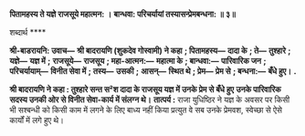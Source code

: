 **पितामहस्य ते यज्ञे राजसूये महात्मन: ।** **बान्धवा: परिचर्यायां तस्यासन्प्रेमबन्धना: ॥ ३॥** 

शब्दार्थ **** 

**श्री-बाडरायनि: उवाच—** **श्री बादरायणि (शुकदेव गोस्वामी) ने कहा** **; पितामहस्य—** **दादा के** **; ते—** **तुश्हारे** **; यज्ञे—** **यज्ञ में** **;** **राजसूये—** **राजसूय** **; महा-आत्मन:—** **महात्मा के** **; बान्धवा:—** **पारिवारिक जन** **; परिचर्यायाम्—** **विनीत सेवा में** **; तस्य—** **उसकी** **;** **आसन्—** **स्थित थे** **; प्रेम—** **प्रेम से** **; बन्धना:—** **बँधे हुए।** **.** 

**श्री बादरायणि ने कहा : तुश्हारे सन्त स²श दादा के राजसूय यज्ञ में उनके प्रेम से बँधे हुए** **उनके पारिवारिक सदस्य उनकी ओर से विनीत सेवा-कार्य में संलग्न थे।** **तात्पर्य :** राजा युधिष्ठिर ने यज्ञ के अवसर पर किसी भी सश्बन्धी को किसी काम में लगने के लिए बाध्य नहीं किया प्रत्युत वे सब उनके प्रेमवश, स्वेच्छा से ऐसे कार्यों में लगे हुए थे।  